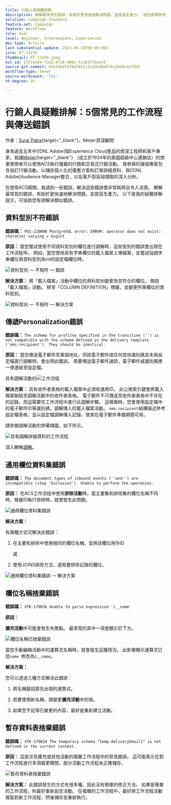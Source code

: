 ```yaml
---
title: 行銷人員疑難排解
description: 瞭解最常見的錯誤，有助於更快速地解決問題，並提高生產力。 這些故障排除提示可幫助您有效地解決發生的類似錯誤。
solution: Campaign Standard
feature-set: Campaign
feature: Workflows
role: User
level: Beginner, Intermediate, Experienced
doc-type: Article
last-substantial-update: 2023-05-18T00:00:00Z
jira: KT-13256
thumbnail: KT-13256.jpeg
exl-id: 1f27e284-73e3-4f28-988e-51163775eec8
source-git-commit: 02e3a6dfa59df45113242bd8e874e18e9e1efd58
workflow-type: tm+mt
source-wordcount: '711'
ht-degree: 2%

---
```


# 行銷人員疑難排解：5個常見的工作流程與傳送錯誤

作者：[Suraj Patra](https://www.linkedin.com/in/suraj-p-51612053/){target="_blank"}，Meijer資深顧問

身為過去五年中[!DNL Adobe]個Experience Cloud產品的資深工程師和客戶專家，我讓[Meijer](https://www.meijer.com/){target="_blank"} （成立於1934年的美國超級中心連鎖店）的商業使用者可以使用ACS執行複雜的行銷和交易式行銷活動。 我參與的幾個專案包含自訂行銷活動，以儲存個人化的優惠方案和訂單詳細資料、與[!DNL Adobe]Audience Manager整合，以及客戶對區段擷取的深入分析。

在使用ACS期間，我遇到一些錯誤，解決這些錯誤會非常耗時且令人沮喪。 瞭解最常見的錯誤，有助於更快速地解決問題，並提高生產力。 以下是我的疑難排解提示，可協助您有效解決類似錯誤。

## 資料型別不符錯誤

**錯誤碼：**
`PGS-220000 PostgreSQL error: ERROR: operator does not exist: character varying = bigint`

**原因：**
當您嘗試使用不同資料型別的欄位進行調解時，這些型別的錯誤會出現在工作流程中。 例如，當您使用具有字串欄位的載入檔案上傳檔案，並嘗試協調字串欄位與資料型別為int的設定檔欄位時。

![資料型別 — 不相符 — 錯誤](/help/_assets/kt-13256/data-type-mismatch.png)

**解決方案：**
將「載入檔案」活動中欄位的資料型別變更為您符合的欄位。 開啟「載入檔案」活動。 移至「COLUMN DEFINITION」標籤，並變更所需欄位的資料型別。


![資料型別 — 不相符 — 解決方案](/help/_assets/kt-13256/data-type-mismatch-solution.png)

## 傳遞Personalization錯誤

**錯誤碼：**
`The schema for profiles specified in the transition ('') is not compatible with the schema defined in the delivery template ('nms:recipient'). They should be identical.`

**原因：**
當您傳送電子郵件至某個地址，但該電子郵件或任何其他識別碼並未與設定檔進行調解時，會出現此錯誤。 若要傳送電子郵件通訊，電子郵件或識別碼應一律連結至設定檔。

具有調解活動的![工作流程](/help/_assets/kt-13256/del-persn-error-wf.png)

**解決方案：**
具有收件者表格的載入檔案中必須有通用ID。 此公用索引鍵會將載入檔案聯結至調解活動中的收件者表格。 電子郵件不可傳送至收件者表格中不存在的記錄，而這需要在工作流程中進行此調解步驟。 這樣做時，您會使用設定檔中的電子郵件ID等識別碼，調解傳入的載入檔案活動。 `nms:recipient`結構描述參考設定檔表格，並以設定檔調解傳入記錄，使其在電子郵件準備期間可用。

請參閱調解活動的熒幕擷圖，如下所示。

![具有調解詳細資料的工作流程](/help/_assets/kt-13256/del-persn-error-wf-solution.png)

深入瞭解[調解](https://experienceleague.adobe.com/docs/campaign-standard/using/managing-processes-and-data/data-management-activities/reconciliation.html?lang=en)。

## 通用欄位資料集錯誤

**錯誤碼：**
`The document types of inbound events (''and'') are incompatible (step 'Exclusion'). Unable to perform the operation. `

**原因：**
在ACS工作流程中使用**排除活動**&#x200B;時，當主要集和排除集的欄位名稱不同時，根據ID執行排除時，就會發生此問題。


![通用欄位資料集錯誤](/help/_assets/kt-13256/dataset-error.png)

**解決方案：**

有兩種方式可解決此錯誤：

1. 在主要和排除中使用相同的欄位名稱，並將該欄位用作ID

   或

2. 使用JOINS排除方法，選取要排除記錄的欄位。

![通用欄位資料集錯誤 — 解決方案](/help/_assets/kt-13256/dataset-error-solution.png)

## 欄位名稱捨棄錯誤

**錯誤碼：**
`XTK-170036 Unable to parse expression 'i__name'`

**原因：**

**擴充活動**&#x200B;中可能會發生失敗點。 最常見的其中一項會顯示於下方。

![欄位名稱已捨棄錯誤](/help/_assets/kt-13256/field-name-dropped-error.png)

當您手動編輯活動中的運算式名稱時，就會發生這種情況。 此影像顯示運算式已從`name `修改為`i__name`。

**解決方案：**

您可以透過三種方式解決此錯誤：

1. 將名稱變回原先出現的運算式。

2. 若要使用新名稱，請變更&#x200B;**擴充活動**&#x200B;中的值。

3. 如果您不記得已變更的內容，最好是重新建立活動。

## 暫存資料表捨棄錯誤 

**錯誤碼：**
`XTK-170024 The temporary schema "temp:deliveryEmail1" is not defined in the current context.`

**原因：**
這是涉及擴充或其他活動的複雜工作流程中的常見錯誤。 這可能表示在對工作流程進行多項變更期間，部分活動工作流程未正確儲存。

![暫存資料表捨棄錯誤](/help/_assets/kt-13256/temp-table-dropped-error.png)

**解決方案：**
此錯誤發生的方式有很多種，因此沒有簡單的修正方法。 如果是簡單的工作流程，則最好重新設定活動。 在複雜的工作流程中，最好將工作流程活動複製到新工作流程，然後儲存並重新執行。
